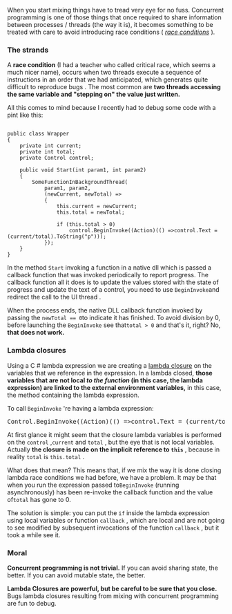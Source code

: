 When you start mixing things have to tread very eye for no fuss. Concurrent programming is one of those things that once required to share information between processes / threads (the way it is), it becomes something to be treated with care to avoid introducing race conditions ( <a href="http://en.wikipedia.org/wiki/Race_condition" target="_blank"><em>race conditions</em></a> ).
<h3>The strands</h3>

 A <strong>race condition</strong> (I had a teacher who called critical race, which seems a much nicer name), occurs when two threads execute a sequence of instructions in an order that we had anticipated, which generates quite difficult to reproduce bugs . The most common are <strong>two threads accessing the same variable and "stepping on" the value just written.</strong>


All this comes to mind because I recently had to debug some code with a pint like this:

<pre><code>
public class Wrapper
{
    private int current;
    private int total;
    private Control control;

    public void Start(int param1, int param2)
    {
        SomeFunctionInBackgroundThread(
            param1, param2,
            (newCurrent, newTotal) =>
            {
                this.current = newCurrent;
                this.total = newTotal;

                if (this.total > 0)
                    control.BeginInvoke((Action)(() =>control.Text = (current/total).ToString("p")));
            });
    }
}
</code></pre>

In the method <code>Start</code> invoking a function in a native dll which is passed a callback function that was invoked periodically to report progress. The callback function all it does is to update the values stored with the state of progress and update the text of a control, you need to use <code>BeginInvoke</code>and redirect the call to the UI thread .

When the process ends, the native DLL callback function invoked by passing the <code>newTotal == 0</code>to indicate it has finished. To avoid division by 0, before launching the <code>BeginInvoke</code> see that<code>total &gt; 0</code> and that's it, right? No, <strong>that does not work.</strong>
<h3>Lambda closures</h3>


Using a C # lambda expression we are creating a <a href="http://en.wikipedia.org/wiki/Closure_%28computer_science%29" target="_blank">lambda closure</a> on the variables that we reference in the expression. In a lambda closed, <strong>those variables that are not local <em>to the function</em> (in this case, the lambda expression) are linked to the external environment variables,</strong> in this case, the method containing the lambda expression.


To call <code>BeginInvoke</code> 're having a lambda expression:
<pre>
Control.BeginInvoke((Action)(() =>control.Text = (current/total).ToString("p")));
</code></pre>


At first glance it might seem that the closure lambda variables is performed on the <code>control</code> ,<code>current</code> and <code>total</code> , but the eye that is not local variables. Actually <strong>the closure is made on the implicit reference to <code>this</code></strong> , because in reality <code>total</code> is <code>this.total</code> .


What does that mean? This means that, if we mix the way it is done closing lambda race conditions we had before, we have a problem. It may be that when you run the expression passed to<code>BeginInvoke</code> (running asynchronously) has been re-invoke the callback function and the value of<code>total</code> has gone to 0.


The solution is simple: you can put the <code>if</code> inside the lambda expression using local variables or function <code>callback</code> , which are local and are not going to see modified by subsequent invocations of the function <code>callback</code> , but it took a while see it.

<h3>Moral</h3>

<strong>Concurrent programming is not trivial.</strong> If you can avoid sharing state, the better. If you can avoid mutable state, the better.

<strong>Lambda Closures are powerful, but be careful to be sure that you close.</strong> Bugs lambda closures resulting from mixing with concurrent programming are fun to debug.
